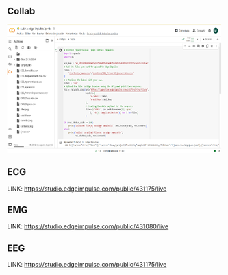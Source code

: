 ## Collab
<img width="500" height="300" src="https://github.com/Melanyccb11/Intro_senales/blob/main/ISB/Laboratorios/11.%20Edge%20impulse/imagenes%20%20mel/COLLAB.png">
<h5 align="center">

## ECG
LINK: https://studio.edgeimpulse.com/public/431175/live

## EMG
LINK: https://studio.edgeimpulse.com/public/431080/live

## EEG
LINK: https://studio.edgeimpulse.com/public/431175/live

